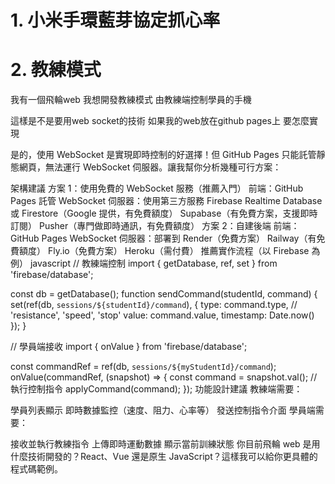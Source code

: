 # 1. 小米手環藍芽協定抓心率

# 2. 教練模式

我有一個飛輪web
我想開發教練模式
由教練端控制學員的手機

這樣是不是要用web socket的技術
如果我的web放在github pages上
要怎麼實現

是的，使用 WebSocket 是實現即時控制的好選擇！但 GitHub Pages 只能託管靜態網頁，無法運行 WebSocket 伺服器。讓我幫你分析幾種可行方案：

架構建議
方案 1：使用免費的 WebSocket 服務（推薦入門）
前端：GitHub Pages 託管
WebSocket 伺服器：使用第三方服務
Firebase Realtime Database 或 Firestore（Google 提供，有免費額度）
Supabase（有免費方案，支援即時訂閱）
Pusher（專門做即時通訊，有免費額度）
方案 2：自建後端
前端：GitHub Pages
WebSocket 伺服器：部署到
Render（免費方案）
Railway（有免費額度）
Fly.io（免費方案）
Heroku（需付費）
推薦實作流程（以 Firebase 為例）
javascript
// 教練端控制
import { getDatabase, ref, set } from 'firebase/database';

const db = getDatabase();
function sendCommand(studentId, command) {
  set(ref(db, `sessions/${studentId}/command`), {
    type: command.type,  // 'resistance', 'speed', 'stop'
    value: command.value,
    timestamp: Date.now()
  });
}

// 學員端接收
import { onValue } from 'firebase/database';

const commandRef = ref(db, `sessions/${myStudentId}/command`);
onValue(commandRef, (snapshot) => {
  const command = snapshot.val();
  // 執行控制指令
  applyCommand(command);
});
功能設計建議
教練端需要：

學員列表顯示
即時數據監控（速度、阻力、心率等）
發送控制指令介面
學員端需要：

接收並執行教練指令
上傳即時運動數據
顯示當前訓練狀態
你目前飛輪 web 是用什麼技術開發的？React、Vue 還是原生 JavaScript？這樣我可以給你更具體的程式碼範例。
